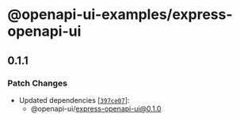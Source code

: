 # @openapi-ui-examples/express-openapi-ui

## 0.1.1

### Patch Changes

- Updated dependencies [[`397ce07`](https://github.com/openapi-ui/nodejs-openapi-ui/commit/397ce075aac7f1030f5f134e408f3b374807b05a)]:
  - @openapi-ui/express-openapi-ui@0.1.0
